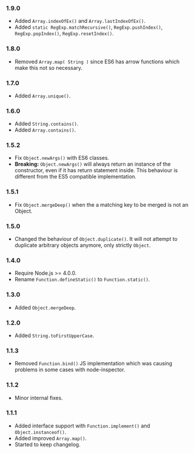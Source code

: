 ### 1.9.0
- Added `Array.indexOfEx()` and `Array.lastIndexOfEx()`.
- Added `static RegExp.matchRecursive()`, `RegExp.pushIndex()`, `RegExp.popIndex()`, `RegExp.resetIndex()`.

### 1.8.0
- Removed `Array.map( String )` since ES6 has arrow functions which make this not so necessary.

### 1.7.0
- Added `Array.unique()`.

### 1.6.0
- Added `String.contains()`.
- Added `Array.contains()`.

### 1.5.2
- Fix `Object.newArgs()` with ES6 classes.
- **Breaking:** `Object.newArgs()` will always return an instance of the
  constructor, even if it has return statement inside. This behaviour is
  different from the ES5 compatible implementation.

### 1.5.1
- Fix `Object.mergeDeep()` when the a matching key to be merged is not an Object.

### 1.5.0
- Changed the behaviour of `Object.duplicate()`. It will not attempt to
  duplicate arbitrary objects anymore, only strictly `Object`.

### 1.4.0
- Require Node.js >= 4.0.0.
- Rename `Function.defineStatic()` to `Function.static()`.

### 1.3.0
- Added `Object.mergeDeep`.

### 1.2.0
- Added `String.toFirstUpperCase`.

### 1.1.3
- Removed `Function.bind()` JS implementation which was causing problems in some cases with node-inspector.

### 1.1.2
- Minor internal fixes.

### 1.1.1
- Added interface support with `Function.implement()` and `Object.instanceof()`.
- Added improved `Array.map()`.
- Started to keep changelog.